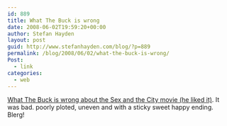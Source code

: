 ```yaml
---
id: 889
title: What The Buck is wrong
date: 2008-06-02T19:59:20+00:00
author: Stefan Hayden
layout: post
guid: http://www.stefanhayden.com/blog/?p=889
permalink: /blog/2008/06/02/what-the-buck-is-wrong/
Post:
  - link
categories:
  - web
---
```

<a href="https://www.youtube.com/watch?v=PMSvoSrMkeY">What The Buck is wrong about the Sex and the City movie (he liked it)</a>. It was bad. poorly ploted, uneven and with a sticky sweet happy ending. Blerg!
